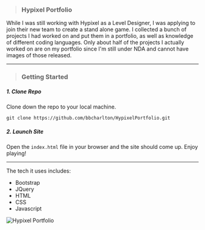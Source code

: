 > ### Hypixel Portfolio

While I was still working with Hypixel as a Level Designer, I was applying to join their new team to create a stand alone game. I collected a bunch of projects I had worked on and put them in a portfolio, as well as knowledge of different coding languages. Only about half of the projects I actually worked on are on my portfolio since I'm still under NDA and cannot have images of those released.

___

> ### Getting Started

##### 1. Clone Repo

Clone down the repo to your local machine.

```
git clone https://github.com/bbcharlton/HypixelPortfolio.git
```

##### 2. Launch Site

Open the ```index.html``` file in your browser and the site should come up. Enjoy playing!

___

The tech it uses includes:

* Bootstrap
* JQuery
* HTML
* CSS
* Javascript

![Hypixel Portfolio](http://imgur.com/a/ADV2F.png)